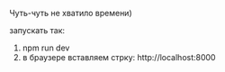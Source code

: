 Чуть-чуть не хватило времени)

запускать так: 
1) npm run dev
2) в браузере вставляем стрку: http://localhost:8000